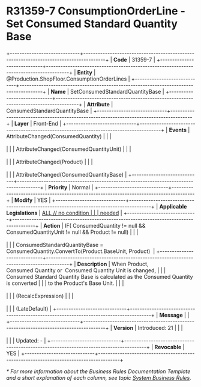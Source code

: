 ﻿---
erp.type: front-end-business-rule
erp.entity: Production.ShopFloor.ConsumptionOrderLines
---

# R31359-7 ConsumptionOrderLine - Set Consumed Standard Quantity Base
+-----------------------------+---------------------------------------------------------------------------------------+
| **Code**                    | 31359-7                                                                               |
+-----------------------------+---------------------------------------------------------------------------------------+
| **Entity**                  | @Production.ShopFloor.ConsumptionOrderLines                                           |
+-----------------------------+---------------------------------------------------------------------------------------+
| **Name**                    | SetConsumedStandardQuantityBase                                                       |
+-----------------------------+---------------------------------------------------------------------------------------+
| **Attribute**               | ConsumedStandardQuantityBase                                                          |
+-----------------------------+---------------------------------------------------------------------------------------+
| **Layer**                   | Front-End                                                                             |
+-----------------------------+---------------------------------------------------------------------------------------+
| **Events**                  | AttributeChanged(ConsumedQuantity)                                                    |
|                             | <br/><br/>                                                                            |
|                             | AttributeChanged(ConsumedQuantityUnit)                                                |
|                             | <br/><br/>                                                                            |
|                             | AttributeChanged(Product)                                                             |
|                             | <br/><br/>                                                                            |
|                             | AttributeChanged(ConsumedQuantityBase)                                                |
+-----------------------------+---------------------------------------------------------------------------------------+
| **Priority**                | Normal                                                                                |
+-----------------------------+---------------------------------------------------------------------------------------+
| **Modify**                  | YES                                                                                   |
+-----------------------------+---------------------------------------------------------------------------------------+
| **Applicable Legislations** | [ALL // no condition                                                                  |
|                             | needed](xref:applicable-legislations)                                                 |
+-----------------------------+---------------------------------------------------------------------------------------+
| **Action**                  | IF( ConsumedQuantity != null && ConsumedQuantityUnit != null && Product != null)      |
|                             | <br/><br/>                                                                            |
|                             | ConsumedStandardQuantityBase = ConsumedQuantity.ConvertTo(Product.BaseUnit, Product)  |
+-----------------------------+---------------------------------------------------------------------------------------+
| **Description**             | When Product, Consumed Quantity or  Consumed Quantity Unit is changed,                |
|                             | Consumed Standard Quantity Base is calculated as the Consumed Quantity is converted   |
|                             | to the Product\'s Base Unit.                                                          |
|                             | <br/><br/>                                                                            |
|                             | (RecalcExpression)                                                                    |
|                             | <br/><br/>                                                                            |
|                             | (LateDefault)                                                                         |
+-----------------------------+---------------------------------------------------------------------------------------+
| **Message**                 |                                                                                       |
+-----------------------------+---------------------------------------------------------------------------------------+
| **Version**                 | Introduced: 21                                                                        |
|                             | <br/><br/>                                                                            |
|                             | Updated: -                                                                            |
+-----------------------------+---------------------------------------------------------------------------------------+
| **Revocable**               | YES                                                                                   |
+-----------------------------+---------------------------------------------------------------------------------------+

*\* For more information about the Business Rules Documentation Template and a short explanation of each column, see
topic [System Business Rules](../templates/template-description-system-business-rules.md).*
